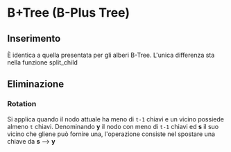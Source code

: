 # B+Tree (B-Plus Tree)

## Inserimento
È identica a quella presentata per gli alberi B-Tree. L'unica differenza sta nella funzione split_child

## Eliminazione

### Rotation
Si applica quando il nodo attuale ha meno di `t-1` chiavi e un vicino possiede almeno `t` chiavi.
Denominando **y** il nodo con meno di `t-1` chiavi ed **s** il suo vicino che gliene può fornire una, l'operazione consiste nel spostare una chiave da **s** --> **y**
